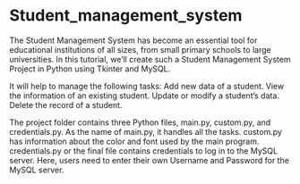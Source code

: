 # Student_management_system
The Student Management System has become an essential tool for educational institutions of all sizes, from small primary schools to large universities. In this tutorial, we’ll create such a Student Management System Project in Python using Tkinter and MySQL.

It will help to manage the following tasks:
Add new data of a student.
View the information of an existing student.
Update or modify a student’s data.
Delete the record of a student.

The project folder contains three Python files, main.py, custom.py, and credentials.py. As the name of main.py, it handles all the tasks. custom.py has information about the color and font used by the main program. credentials.py or the final file contains credentials to log in to the MySQL server. Here, users need to enter their own Username and Password for the MySQL server.
